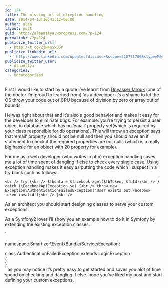 ```yaml
---
id: 124
title: The missing art of exception handling
date: 2014-04-13T10:41:12+00:00
author: alaa
layout: post
guid: http://alaaattya.wordpress.com/?p=124
permalink: /?p=124
publicize_twitter_url:
  - http://t.co/ZjN4nSx3SP
publicize_linkedin_url:
  - 'http://www.linkedin.com/updates?discuss=&scope=210771706&stype=M&topic=5861060325821935616&type=U&a=85IN'
publicize_twitter_user:
  - AlaaAttya
categories:
  - Uncategorized
---
```

First I would like to start by a quote I&#8217;ve learnt from <a href="https://www.facebook.com/ymohammad" target="_blank" rel="noopener">Dr.yasser farouk</a> (one of the doctor I&#8217;m proud to learned from) &#8216;as a developer it&#8217;s a shame to let the OS throw your code out of CPU because of division by zero or array out of bounds&#8217;

He was right about that and it&#8217;s also a good behavior and makes It easy for the developer to eliminate bugs. For example: you&#8217;re trying to persist a user object in database which has no &#8217;email&#8217; property set(which is required by your class responsible for db operations). This will throw an exception says that &#8217;email&#8217; property should not be null and then you should have an if statement to check if the required properties are not nulls (which is a really big hassle for an object with 20 property for example).

For me as a web developer (who writes in php) exception handling saves me a lot of time spent of dangling if else to check every single case. Using exception handling makes it easy as putting the code which I suspect in a try block such as follows:

`<br />
try {<br />
                $fbdata = $facebook->get($fbToken, $fbId);<br />
            } catch (\FacebookApiException $e) {<br />
                throw new Exception\AuthenticationFailedException('User exists but Facebook token invalid');<br />
            }<br />
` 

As an architect you should start designing classes to serve your custom exceptions.

As a Symfony2 lover I&#8217;ll show you an example how to do it in Symfony by extending the existing exception classes:

`<br />
<?php</p>
<p>namespace Smartizer\EventxBundle\Service\Exception;</p>
<p>class AuthenticationFailedException extends LogicException<br />
{<br />
}<br />
` 

as you may notice it&#8217;s pretty easy to get started and saves you alot of time spend on checking and dangling if else.

hope you&#8217;ve liked my post and start defining your custom exceptions.